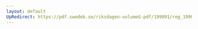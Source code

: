 ```yaml
---
layout: default
UpRedirect: https://pdf.swedeb.se/riksdagen-volumeG-pdf/199091/reg_199091/reg_199091_0273.pdf
---
```

